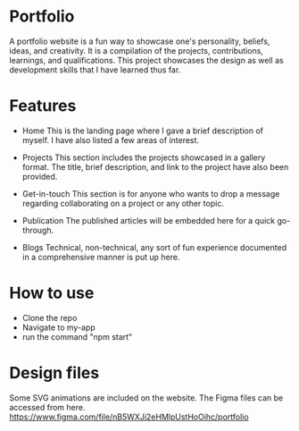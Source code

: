 # Portfolio
A portfolio website is a fun way to showcase one's personality, beliefs, ideas, and creativity. It is a compilation of the projects, contributions, learnings, and qualifications. This project showcases the design as well as development skills that I have learned thus far.

# Features
- Home
This is the landing page where I gave a brief description of myself. I have also listed a few areas of interest. 

- Projects
This section includes the projects showcased in a gallery format. The title, brief description, and link to the project have also been provided.

- Get-in-touch
This section is for anyone who wants to drop a message regarding collaborating on a project or any other topic.

- Publication
The published articles will be embedded here for a quick go-through. 

- Blogs
Technical, non-technical, any sort of fun experience documented in a comprehensive manner is put up here.

# How to use
- Clone the repo
- Navigate to my-app
- run the command "npm start"

# Design files
Some SVG animations are included on the website. The Figma files can be accessed from here.
https://www.figma.com/file/nB5WXJi2eHMlpUstHoOihc/portfolio

